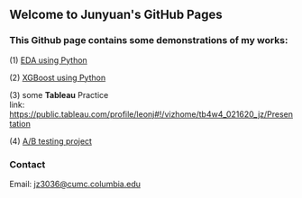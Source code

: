 ## Welcome to Junyuan's GitHub Pages

### This Github page contains some demonstrations of my works:

(1) [EDA using Python](https://github.com/LeonJun89/Jswebsite/blob/master/Titanic-EDA.ipynb)

(2) [XGBoost using Python](https://github.com/LeonJun89/Jswebsite/blob/master/Titanic-XGB.ipynb)

(3) some __Tableau__ Practice \
link: https://public.tableau.com/profile/leonj#!/vizhome/tb4w4_021620_jz/Presentation

(4) [A/B testing project](https://github.com/LeonJun89/Jswebsite/blob/master/Udacity_ABTesting.ipynb)


### Contact
Email: jz3036@cumc.columbia.edu

